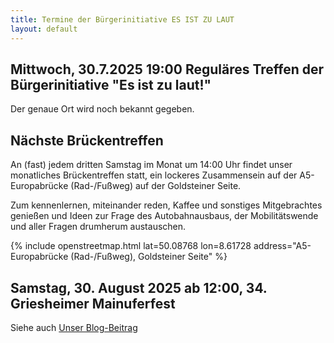 ```yaml
---
title: Termine der Bürgerinitiative ES IST ZU LAUT
layout: default
---
```


## Mittwoch, 30.7.2025 19:00 Reguläres Treffen der Bürgerinitiative "Es ist zu laut!"

Der genaue Ort wird noch bekannt gegeben.

<!-- Das Treffen der Bürgerinitiative findet statt im Restaurant Mainglück im Ruderclub Griesheim

{% include openstreetmap.html lat=50.090635 lon=8.612273 address="Restaurant Mainglück im Ruderclub Griesheim" %}
-->

<!--Das Treffen der Bürgerinitiative findet statt im 1. Stock des Evangelischen Gemeindehauses neben der Segenskirche in Griesheim, Alte Falterstraße 6

{% include openstreetmap.html lat=50.0913 lon=8.6068 zoom=16 address="Evangelisches Gemeindehaus, Alte Falterstraße 6, Griesheim" %}
-->

## Nächste Brückentreffen

An (fast) jedem dritten Samstag im Monat um 14:00 Uhr findet unser monatliches Brückentreffen statt, ein lockeres Zusammensein auf der A5-Europabrücke (Rad-/Fußweg) auf der Goldsteiner Seite.

Zum kennenlernen, miteinander reden, Kaffee und sonstiges Mitgebrachtes genießen und Ideen zur Frage des Autobahnausbaus, der Mobilitätswende und aller Fragen drumherum austauschen.

<!--
### Geplante Termine

- 19.7.2025
-->

{% include openstreetmap.html lat=50.08768 lon=8.61728 address="A5-Europabrücke (Rad-/Fußweg), Goldsteiner Seite" %}

## Samstag, 30. August 2025 ab 12:00, 34. Griesheimer Mainuferfest

Siehe auch [Unser Blog-Beitrag](http://0.0.0.0:4000/homepage/2025/07/06/ank%C3%BCndigung-mainuferfest.html)
